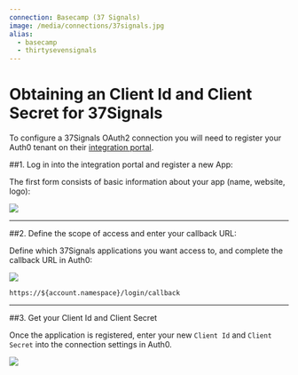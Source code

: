 ```yaml
---
connection: Basecamp (37 Signals)
image: /media/connections/37signals.jpg
alias:
  - basecamp
  - thirtysevensignals
---
```


# Obtaining an Client Id and Client Secret for 37Signals

To configure a 37Signals OAuth2 connection you will need to register your Auth0 tenant on their [integration portal](https://integrate.37signals.com/).

##1. Log in into the integration portal and register a new App:

The first form consists of basic information about your app (name, website, logo):

![](/media/articles/connections/social/37signals/37signals-register-1.png)

---

##2. Define the scope of access and enter your callback URL:

Define which 37Signals applications you want access to, and complete the callback URL in Auth0:

![](/media/articles/connections/social/37signals/37signals-register-2.png)

	https://${account.namespace}/login/callback

---

##3. Get your Client Id and Client Secret

Once the application is registered, enter your new `Client Id` and `Client Secret` into the connection settings in Auth0.

![](/media/articles/connections/social/37signals/37signals-register-4.png)
